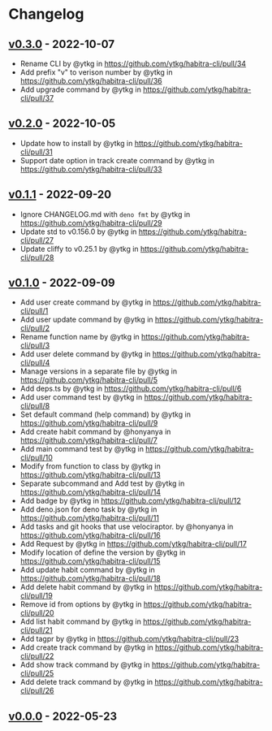 # Changelog

## [v0.3.0](https://github.com/ytkg/habitra-cli/compare/v0.2.0...v0.3.0) - 2022-10-07
- Rename CLI by @ytkg in https://github.com/ytkg/habitra-cli/pull/34
- Add prefix "v" to verison number by @ytkg in https://github.com/ytkg/habitra-cli/pull/36
- Add upgrade command by @ytkg in https://github.com/ytkg/habitra-cli/pull/37

## [v0.2.0](https://github.com/ytkg/habitra-cli/compare/v0.1.1...v0.2.0) - 2022-10-05
- Update how to install by @ytkg in https://github.com/ytkg/habitra-cli/pull/31
- Support date option in track create command by @ytkg in https://github.com/ytkg/habitra-cli/pull/33

## [v0.1.1](https://github.com/ytkg/habitra-cli/compare/v0.1.0...v0.1.1) - 2022-09-20
- Ignore CHANGELOG.md with `deno fmt` by @ytkg in https://github.com/ytkg/habitra-cli/pull/29
- Update std to v0.156.0 by @ytkg in https://github.com/ytkg/habitra-cli/pull/27
- Update cliffy to v0.25.1 by @ytkg in https://github.com/ytkg/habitra-cli/pull/28

## [v0.1.0](https://github.com/ytkg/habitra-cli/compare/v0.0.0...v0.1.0) - 2022-09-09
- Add user create command by @ytkg in https://github.com/ytkg/habitra-cli/pull/1
- Add user update command by @ytkg in https://github.com/ytkg/habitra-cli/pull/2
- Rename function name by @ytkg in https://github.com/ytkg/habitra-cli/pull/3
- Add user delete command by @ytkg in https://github.com/ytkg/habitra-cli/pull/4
- Manage versions in a separate file by @ytkg in https://github.com/ytkg/habitra-cli/pull/5
- Add deps.ts by @ytkg in https://github.com/ytkg/habitra-cli/pull/6
- Add user command test by @ytkg in https://github.com/ytkg/habitra-cli/pull/8
- Set default command (help command) by @ytkg in https://github.com/ytkg/habitra-cli/pull/9
- Add create habit command by @honyanya in https://github.com/ytkg/habitra-cli/pull/7
- Add main command test by @ytkg in https://github.com/ytkg/habitra-cli/pull/10
- Modify from function to class by @ytkg in https://github.com/ytkg/habitra-cli/pull/13
- Separate subcommand and Add test by @ytkg in https://github.com/ytkg/habitra-cli/pull/14
- Add badge by @ytkg in https://github.com/ytkg/habitra-cli/pull/12
- Add deno.json for deno task by @ytkg in https://github.com/ytkg/habitra-cli/pull/11
- Add tasks and git hooks that use velociraptor. by @honyanya in https://github.com/ytkg/habitra-cli/pull/16
- Add Request by @ytkg in https://github.com/ytkg/habitra-cli/pull/17
- Modify location of define the version by @ytkg in https://github.com/ytkg/habitra-cli/pull/15
- Add update habit command by @ytkg in https://github.com/ytkg/habitra-cli/pull/18
- Add delete habit command by @ytkg in https://github.com/ytkg/habitra-cli/pull/19
- Remove id from options by @ytkg in https://github.com/ytkg/habitra-cli/pull/20
- Add list habit command by @ytkg in https://github.com/ytkg/habitra-cli/pull/21
- Add tagpr by @ytkg in https://github.com/ytkg/habitra-cli/pull/23
- Add create track command by @ytkg in https://github.com/ytkg/habitra-cli/pull/22
- Add show track command by @ytkg in https://github.com/ytkg/habitra-cli/pull/25
- Add delete track command by @ytkg in https://github.com/ytkg/habitra-cli/pull/26

## [v0.0.0](https://github.com/ytkg/habitra-cli/commits/v0.0.0) - 2022-05-23
